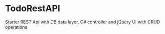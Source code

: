 # TodoRestAPI
Starter REST Api with DB data layer, C# controller and jQuery UI with CRUD operations
